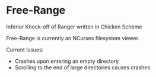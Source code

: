 # Free-Range
Inferior Knock-off of Ranger written in Chicken Scheme

Free-Range is currently an NCurses filesystem viewer. 

Current Issues:
- Crashes upon entering an empty directory
- Scrolling to the end of large directories causes crashes
